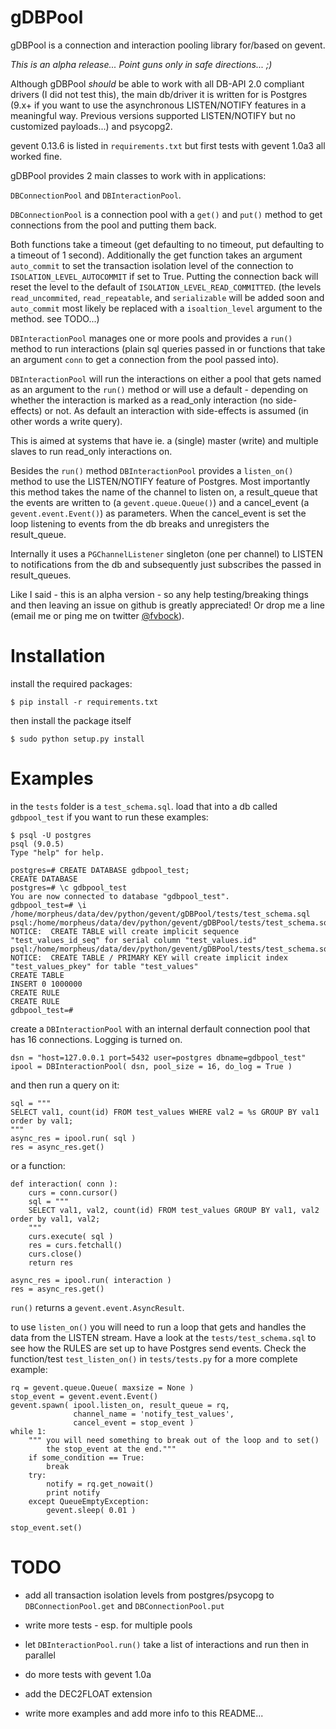 gDBPool
=======

gDBPool is a connection and interaction pooling library for/based on gevent.

_This is an alpha release... Point guns only in safe directions... ;)_

Although gDBPool _should_ be able to work with all DB-API 2.0 compliant drivers
(I did not test this), the main db/driver it is written for is Postgres (9.x+ if
you want to use the asynchronous LISTEN/NOTIFY features in a meaningful way.
Previous versions supported LISTEN/NOTIFY but no customized payloads...) and
psycopg2.


gevent 0.13.6 is listed in `requirements.txt` but first tests with gevent 1.0a3
all worked fine.


gDBPool provides  2 main classes to work with in applications:


`DBConnectionPool` and `DBInteractionPool`.


`DBConnectionPool` is a connection pool with a `get()` and `put()` method to get
connections from the pool and putting them back.


Both functions take a timeout (get defaulting to no timeout, put defaulting to a
timeout of 1 second). Additionally the get function takes an argument
`auto_commit` to set the transaction isolation level of the connection to
`ISOLATION_LEVEL_AUTOCOMMIT` if set to True. Putting the connection back will
reset the level to the default of `ISOLATION_LEVEL_READ_COMMITTED`. (the levels
`read_uncommited`, `read_repeatable`, and `serializable` will be added soon and
`auto_commit` most likely be replaced with a `isoaltion_level` argument to the
method. see TODO...)


`DBInteractionPool` manages one or more pools and provides a `run()` method to
run interactions (plain sql queries passed in or functions that take an
argument `conn` to get a connection from the pool passed into).

`DBInteractionPool` will run the interactions on either a pool that gets named
as an argument to the `run()` method or will use a default - depending on
whether the interaction is marked as a read_only interaction (no side-effects)
or not. As default an interaction with side-effects is assumed (in other words
a write query).

This is aimed at systems that have ie. a (single) master (write) and multiple
slaves to run read_only interactions on.

Besides the `run()` method `DBInteractionPool` provides a `listen_on()` method
to use the LISTEN/NOTIFY feature of Postgres. Most importantly this method takes
the name of the channel to listen on, a result_queue that the events are written
to (a `gevent.queue.Queue()`) and a cancel_event (a `gevent.event.Event()`) as
parameters. When the cancel_event is set the loop listening to events from the
db breaks and unregisters the result_queue.

Internally it uses a `PGChannelListener` singleton (one per channel) to LISTEN
to notifications from the db and subsequently just subscribes the passed in
result_queues.

Like I said - this is an alpha version - so any help testing/breaking things
and then leaving an issue on github is greatly appreciated! Or drop me a line
(email me or ping me on twitter [@fvbock](https://twitter.com/fvbock)).


# Installation #

install the required packages:

    $ pip install -r requirements.txt

then install the package itself

    $ sudo python setup.py install


# Examples #

in the `tests` folder is a `test_schema.sql`. load that into a db called `gdbpool_test`
if you want to run these examples:

    $ psql -U postgres
    psql (9.0.5)
    Type "help" for help.

    postgres=# CREATE DATABASE gdbpool_test;
    CREATE DATABASE
    postgres=# \c gdbpool_test
    You are now connected to database "gdbpool_test".
    gdbpool_test=# \i /home/morpheus/data/dev/python/gevent/gDBPool/tests/test_schema.sql
    psql:/home/morpheus/data/dev/python/gevent/gDBPool/tests/test_schema.sql:7: NOTICE:  CREATE TABLE will create implicit sequence "test_values_id_seq" for serial column "test_values.id"
    psql:/home/morpheus/data/dev/python/gevent/gDBPool/tests/test_schema.sql:7: NOTICE:  CREATE TABLE / PRIMARY KEY will create implicit index "test_values_pkey" for table "test_values"
    CREATE TABLE
    INSERT 0 1000000
    CREATE RULE
    CREATE RULE
    gdbpool_test=#

create a `DBInteractionPool` with an internal derfault connection pool that has
16 connections. Logging is turned on.

    dsn = "host=127.0.0.1 port=5432 user=postgres dbname=gdbpool_test"
    ipool = DBInteractionPool( dsn, pool_size = 16, do_log = True )

and then run a query on it:

    sql = """
    SELECT val1, count(id) FROM test_values WHERE val2 = %s GROUP BY val1 order by val1;
    """
    async_res = ipool.run( sql )
    res = async_res.get()

or a function:

    def interaction( conn ):
        curs = conn.cursor()
        sql = """
        SELECT val1, val2, count(id) FROM test_values GROUP BY val1, val2 order by val1, val2;
        """
        curs.execute( sql )
        res = curs.fetchall()
        curs.close()
        return res

    async_res = ipool.run( interaction )
    res = async_res.get()

`run()` returns a `gevent.event.AsyncResult`.

to use `listen_on()`  you will need to run a loop that gets and handles the
data from the LISTEN stream. Have a look at the `tests/test_schema.sql` to see
how the RULES are set up to have Postgres send events. Check the function/test
`test_listen_on()` in `tests/tests.py` for a more complete example:

    rq = gevent.queue.Queue( maxsize = None )
    stop_event = gevent.event.Event()
    gevent.spawn( ipool.listen_on, result_queue = rq,
                  channel_name = 'notify_test_values',
                  cancel_event = stop_event )
    while 1:
        """ you will need something to break out of the loop and to set()
            the stop_event at the end."""
        if some_condition == True:
            break
        try:
            notify = rq.get_nowait()
            print notify
        except QueueEmptyException:
            gevent.sleep( 0.01 )

    stop_event.set()




# TODO #

* add all transaction isolation levels from postgres/psycopg to `DBConnectionPool.get`
and `DBConnectionPool.put`

* write more tests - esp. for multiple pools

* let `DBInteractionPool.run()` take a list of interactions and run then in parallel

* do more tests with gevent 1.0a

* add the DEC2FLOAT extension

* write more examples and add more info to this README...

